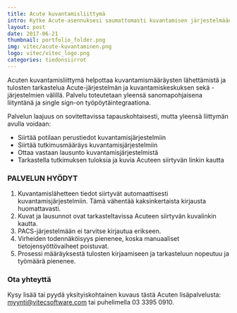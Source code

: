 ```yaml
---
title: Acute kuvantamisliittymä
intro: Kytke Acute-asennuksesi saumattomasti kuvantamisen järjestelmään
layout: post
date: 2017-06-21
thumbnail: portfolio_folder.png
img: vitec/acute-kuvantaminen.png
logo: vitec/vitec_logo.png
categories: tiedonsiirrot
---
```


Acuten kuvantamisliittymä helpottaa kuvantamismääräysten lähettämistä ja tulosten tarkastelua Acute-järjestelmän ja kuvantamiskeskuksen sekä -järjestelmien välillä. Palvelu toteutetaan yleensä sanomapohjaisena liityntänä ja single sign-on työpöytäintegraationa. 

Palvelun laajuus on sovitettavissa tapauskohtaisesti, mutta yleensä liittymän avulla voidaan:

- Siirtää potilaan perustiedot kuvantamisjärjestelmiin
- Siirtää tutkimusmääräys kuvantamisjärjestelmiin
- Ottaa vastaan lausunto kuvantamisjärjestelmistä
- Tarkastella tutkimuksen tuloksia ja kuvia Acuteen siirtyvän linkin kautta

### PALVELUN HYÖDYT

1. Kuvantamislähetteen tiedot siirtyvät automaattisesti kuvantamisjärjestelmiin. Tämä vähentää kaksinkertaista kirjausta huomattavasti.
2. Kuvat ja lausunnot ovat tarkasteltavissa Acuteen siirtyvän kuvalinkin kautta.
3. PACS-järjestelmään ei tarvitse kirjautua erikseen.
4. Virheiden todennäköisyys pienenee, koska manuaaliset tietojensyöttövaiheet poistuvat.
5. Prosessi määräyksestä tulosten kirjaamiseen ja tarkasteluun nopeutuu ja työmäärä pienenee.

### Ota yhteyttä

Kysy lisää tai pyydä yksityiskohtainen kuvaus tästä Acuten lisäpalvelusta: 
[myynti@vitecsoftware.com](mailto://myynti@vitecsoftware.com) tai puhelimella 03 3395 0910.